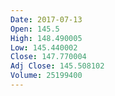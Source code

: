 ```yaml
---
Date: 2017-07-13
Open: 145.5
High: 148.490005
Low: 145.440002
Close: 147.770004
Adj Close: 145.508102
Volume: 25199400
---
```

